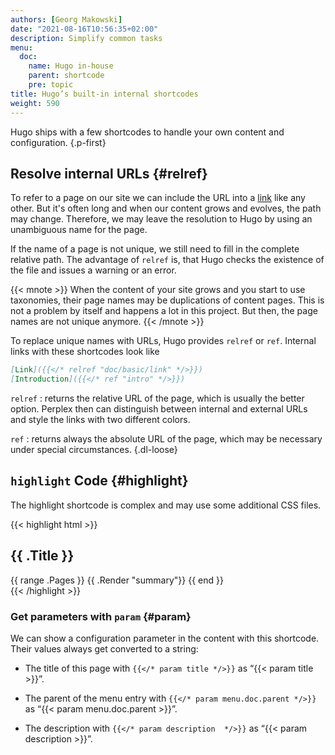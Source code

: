 ```yaml
---
authors: [Georg Makowski]
date: "2021-08-16T10:56:35+02:00"
description: Simplify common tasks
menu:
  doc:
    name: Hugo in-house
    parent: shortcode
    pre: topic
title: Hugo’s built-in internal shortcodes
weight: 590
---
```


Hugo ships with a few shortcodes to handle your own content and configuration.
{.p-first} <!--more-->

## Resolve internal URLs {#relref}

To refer to a page on our site we can include the URL into a [link](/doc/basic/link) like any other. But it's often long and when our content grows and evolves, the path may change. Therefore, we may leave the resolution to Hugo by using an unambiguous name for the page.

If the name of a page is not unique, we still need to fill in the complete relative path. The advantage of `relref` is, that Hugo checks the existence of the file and issues a warning or an error.

{{< mnote >}}
When the content of your site grows and you start to use taxonomies, their page names may be duplications of content pages. This is not a problem by itself and happens a lot in this project. But then, the page names are not unique anymore.
{{< /mnote >}}

To replace unique names with URLs, Hugo provides `relref` or `ref`. Internal links with these shortcodes look like

```md
[Link]({{</* relref "doc/basic/link" */>}})
[Introduction]({{</* ref "intro" */>}})
```

`relref`
: returns the relative URL of the page, which is usually the better option. Perplex then can distinguish between internal and external URLs and style the links with two different colors.

`ref`
: returns always the absolute URL of the page, which may be necessary under special circumstances.
{.dl-loose}

## `highlight` Code {#highlight}

The highlight shortcode is complex and may use some additional CSS files.

{{< highlight html >}}
<section id="main">
  <div>
   <h1 id="title">{{ .Title }}</h1>
    {{ range .Pages }}
        {{ .Render "summary"}}
    {{ end }}
  </div>
</section>
{{< /highlight >}}

### Get parameters with `param` {#param}

We can show a configuration parameter in the content with this shortcode. Their values always get converted to a string:

- The title of this page with `{{</* param title */>}}` as “{{< param title >}}”.

- The parent of the menu entry with `{{</* param menu.doc.parent */>}}` as “{{< param menu.doc.parent >}}”.

- The description with `{{</* param description  */>}}` as “{{< param description >}}”.

